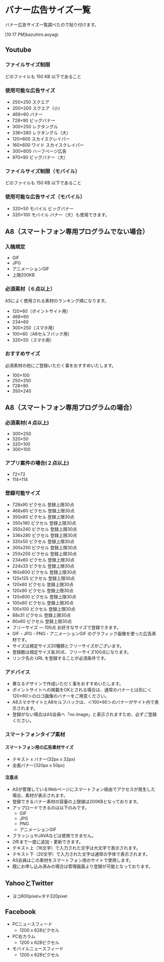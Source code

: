 バナー広告サイズ一覧
=====
バナー広告サイズ一覧調べたので貼り付けます。

[10:17 PM]kazuhiro.aoyagi:

Youtube
----
### ファイルサイズ制限
どのファイルも 150 KB 以下であること

### 使用可能な広告サイズ
- 250×250 スクエア
- 200×200 スクエア（小）
- 468×60 バナー
- 728×90 ビッグバナー
- 300×250 レクタングル
- 336×280 レクタングル（大）
- 120×600 スカイスクレイパー
- 160×600 ワイド スカイスクレイパー
- 300×600 ハーフページ広告
- 970×90 ビッグバナー（大）

### ファイルサイズ制限（モバイル）
どのファイルも 150 KB 以下であること

### 使用可能な広告サイズ（モバイル）
- 320×50 モバイル ビッグバナー
- 320×100 モバイル バナー（大）も使用できます。

A8（スマートフォン専用プログラムでない場合）
-----
### 入稿規定
- GIF
- JPG
- アニメーションGIF
- 上限200KB

### 必須素材（６点以上）
ASによく使用される素材のランキング順になります。
- 120×60（ポイントサイト用）
- 468×60
- 234×60
- 300×250（スマホ用）
- 100×60（A8セルフバック用）
- 320×50（スマホ用）

### おすすめサイズ
必須素材の他にご登録いただく事をおすすめいたします。
- 100×100
- 250×250
- 728×90
- 350×240

A8（スマートフォン専用プログラムの場合）
-----
### 必須素材(４点以上)
- 300×250
- 320×50
- 320×100
- 300×100

### アプリ案件の場合(２点以上)
- 72×72
- 114×114

### 登録可能サイズ
- 728x90 ピクセル 登録上限30点
- 468x60 ピクセル 登録上限30点
- 350x80 ピクセル 登録上限30点
- 350x160 ピクセル 登録上限30点
- 350x240 ピクセル 登録上限30点
- 336x280 ピクセル 登録上限30点
- 320x50 ピクセル 登録上限30点
- 300x250 ピクセル 登録上限30点
- 250x250 ピクセル 登録上限30点
- 234x60 ピクセル 登録上限30点
- 224x33 ピクセル 登録上限30点
- 160x600 ピクセル 登録上限30点
- 125x125 ピクセル 登録上限30点
- 120x60 ピクセル 登録上限30点
- 120x90 ピクセル 登録上限30点
- 120x600 ピクセル 登録上限30点
- 100x60 ピクセル 登録上限30点
- 100x100 ピクセル 登録上限30点
- 88x31 ピクセル 登録上限30点
- 80x60 ピクセル 登録上限30点
- フリーサイズ ― 100点 お好きなサイズで登録できます。
- GIF・JPG・PNG・アニメーションGIF のグラフィック画像を使った広告素材です。
- サイズは規定サイズ20種類とフリーサイズがございます。
- 登録数は規定サイズ各30点、フリーサイズ100点になります。
- リンク先の URL を登録することが必須条件です。

### アドバイス
- 異なるデザインで作成いただく事をおすすめいたします。
- ポイントサイトへの掲載をOKとされる場合は、通常のバナーとは別に＜120×60＞のロゴ画像のバナーをご用意ください。
- A8スマホサイトとA8セルフバックは、＜100×60＞のバナーがサイト内で表示されます。
- 登録がない場合はAS会員へ「no image」と表示されますため、必ずご登録ください。

### スマートフォンタイプ素材

#### スマートフォン用の広告素材サイズ
- テキスト x バナー(32px x 32px)
- 全面バナー(320px x 50px)

#### 注意点
- ASが管理しているWebページにスマートフォン経由でアクセスが発生した場合、素材が表示されます。
- 登録できるバナー素材の容量の上限値は200KBとなっております。
- アップロードできるのは以下のみです。
  - GIF
  - JPG
  - PNG
  - アニメーションGIF
- フラッシュやJAVAなどは使用できません。
- 2件まで一度に追加・更新できます。
- テキスト上（16文字）で入力された文字は大文字で表示されます。
- テキスト下（20文字）で入力された文字は通常の字体で表示されます。
- AS会員はこの素材をスマートフォン用のサイトで使用します。
- 既にお申し込み済みの場合は管理画面より登録が可能となっております。

YahooとTwitter
-----
- ヨコ800pixel×タテ320pixel

Facebook
-----
- PCニュースフィード
  - 1200 x 628ピクセル
- PC右カラム
  - 1200 x 628ピクセル
- モバイルニュースフィード
  - 1200 x 628ピクセル
